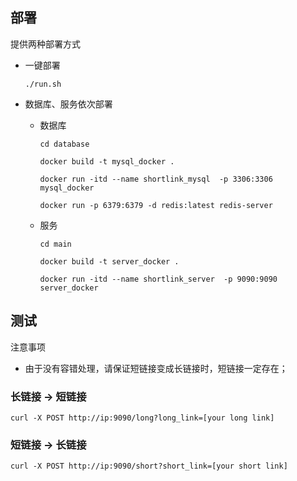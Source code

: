 ## 部署

提供两种部署方式
- 一键部署
  ```shell
  ./run.sh
  ```
- 数据库、服务依次部署
  - 数据库
      ```shell
      cd database
      ```
      
      ```shell
      docker build -t mysql_docker .
      ```
      ```shell
      docker run -itd --name shortlink_mysql  -p 3306:3306 mysql_docker
      ```
      ```shell
      docker run -p 6379:6379 -d redis:latest redis-server
      ```
  - 服务
      ```shell
      cd main
      ```
      ```shell
      docker build -t server_docker .
      ```  
      ```shell
      docker run -itd --name shortlink_server  -p 9090:9090 server_docker
      ```

## 测试

注意事项

- 由于没有容错处理，请保证短链接变成长链接时，短链接一定存在；

### 长链接 -> 短链接

```shell
curl -X POST http://ip:9090/long?long_link=[your long link]
```

### 短链接 -> 长链接

```shell
curl -X POST http://ip:9090/short?short_link=[your short link]
```